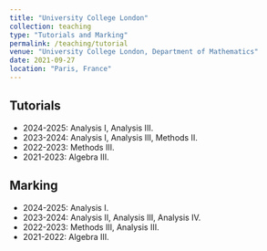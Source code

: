 ```yaml
---
title: "University College London"
collection: teaching
type: "Tutorials and Marking"
permalink: /teaching/tutorial
venue: "University College London, Department of Mathematics"
date: 2021-09-27
location: "Paris, France"
---
```


## Tutorials

- 2024-2025: Analysis I, Analysis III.
- 2023-2024: Analysis I, Analysis III, Methods II.
- 2022-2023: Methods III.
- 2021-2023: Algebra III.

## Marking

- 2024-2025: Analysis I.
- 2023-2024: Analysis II, Analysis III, Analysis IV.
- 2022-2023: Methods III, Analysis III.
- 2021-2022: Algebra III.


